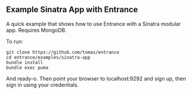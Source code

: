 ## Example Sinatra App with Entrance

A quick example that shows how to use Entrance with a Sinatra modular app. Requires MongoDB.

To run:

    git clone https://github.com/tomas/entrance
    cd entrance/examples/sinatra-app
    bundle install
    bundle exec puma

And ready-o. Then point your browser to localhost:9292 and sign up, then sign in using your credentials.
